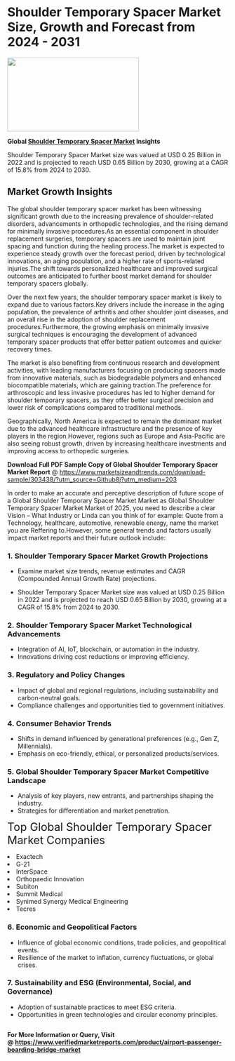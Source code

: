 <H1>Shoulder Temporary Spacer Market Size, Growth and Forecast from 2024 - 2031</H1><img class="aligncenter size-medium wp-image-584254" src="https://thirdeyenews.in/wp-content/uploads/2024/09/Global-Market-Research-300x168.jpeg" alt="" width="300" height="168" /><p><strong>Global&nbsp;<a href="https://www.marketsizeandtrends.com/download-sample/303438/?utm_source=Github8j?utm_medium=203">Shoulder Temporary Spacer Market</a> Insights</strong></p><p>Shoulder Temporary Spacer Market size was valued at USD 0.25 Billion in 2022 and is projected to reach USD 0.65 Billion by 2030, growing at a CAGR of 15.8% from 2024 to 2030.</p><p><h2>Market Growth Insights</h2> <p>The global shoulder temporary spacer market has been witnessing significant growth due to the increasing prevalence of shoulder-related disorders, advancements in orthopedic technologies, and the rising demand for minimally invasive procedures.As an essential component in shoulder replacement surgeries, temporary spacers are used to maintain joint spacing and function during the healing process.The market is expected to experience steady growth over the forecast period, driven by technological innovations, an aging population, and a higher rate of sports-related injuries.The shift towards personalized healthcare and improved surgical outcomes are anticipated to further boost market demand for shoulder temporary spacers globally.</p> <p>Over the next few years, the shoulder temporary spacer market is likely to expand due to various factors.Key drivers include the increase in the aging population, the prevalence of arthritis and other shoulder joint diseases, and an overall rise in the adoption of shoulder replacement procedures.Furthermore, the growing emphasis on minimally invasive surgical techniques is encouraging the development of advanced temporary spacer products that offer better patient outcomes and quicker recovery times.</p> <p>The market is also benefiting from continuous research and development activities, with leading manufacturers focusing on producing spacers made from innovative materials, such as biodegradable polymers and enhanced biocompatible materials, which are gaining traction.The preference for arthroscopic and less invasive procedures has led to higher demand for shoulder temporary spacers, as they offer better surgical precision and lower risk of complications compared to traditional methods.</p> <p>Geographically, North America is expected to remain the dominant market due to the advanced healthcare infrastructure and the presence of key players in the region.However, regions such as Europe and Asia-Pacific are also seeing robust growth, driven by increasing healthcare investments and improving access to orthopedic surgeries.</p> <p><span class=""><strong>Download Full PDF Sample Copy of Global Shoulder Temporary Spacer Market Report</strong> @ <a href="https://www.marketsizeandtrends.com/download-sample/303438/?utm_source=Github8j?utm_medium=203" target="_blank">https://www.marketsizeandtrends.com/download-sample/303438/?utm_source=Github8j?utm_medium=203</a></span></p><p>In order to make an accurate and perceptive description of future scope of a Global&nbsp;Shoulder Temporary Spacer Market Market as Global&nbsp;Shoulder Temporary Spacer Market Market of 2025, you need to describe a clear Vision &ndash; What Industry or Linda can you think of for example: Quote from a Technology, healthcare, automotive, renewable energy, name the market you are Reffering to.However, some general trends and factors usually impact market reports and their future outlook include:</p><h3>1.&nbsp;<strong>Shoulder Temporary Spacer Market Growth Projections</strong></h3><ul><li>Examine market size trends, revenue estimates and CAGR (Compounded Annual Growth Rate) projections.</li><li><p>Shoulder Temporary Spacer Market size was valued at USD 0.25 Billion in 2022 and is projected to reach USD 0.65 Billion by 2030, growing at a CAGR of 15.8% from 2024 to 2030.</p></li></ul><h3>2.&nbsp;<strong>Shoulder Temporary Spacer Market Technological Advancements</strong></h3><ul><li>Integration of AI, IoT, blockchain, or automation in the industry.</li><li>Innovations driving cost reductions or improving efficiency.</li></ul><h3>3.&nbsp;<strong>Regulatory and Policy Changes</strong></h3><ul><li>Impact of global and regional regulations, including sustainability and carbon-neutral goals.</li><li>Compliance challenges and opportunities tied to government initiatives.</li></ul><h3>4.&nbsp;<strong>Consumer Behavior Trends</strong></h3><ul><li>Shifts in demand influenced by generational preferences (e.g., Gen Z, Millennials).</li><li>Emphasis on eco-friendly, ethical, or personalized products/services.</li></ul><h3>5.&nbsp;<strong>Global Shoulder Temporary Spacer Market Competitive Landscape</strong></h3><ul><li>Analysis of key players, new entrants, and partnerships shaping the industry.</li><li>Strategies for differentiation and market penetration.</li></ul><p data-pm-slice="1 1 []"><span style="color: inherit; font-family: inherit; font-size: 25px;">Top Global Shoulder Temporary Spacer Market Companies</span></p><div class="" data-test-id=""><p><li>Exactech</li><li> G-21</li><li> InterSpace</li><li> Orthopaedic Innovation</li><li> Subiton</li><li> Summit Medical</li><li> Synimed Synergy Medical Engineering</li><li> Tecres</li></p></div><h3>6.&nbsp;<strong>Economic and Geopolitical Factors</strong></h3><ul><li>Influence of global economic conditions, trade policies, and geopolitical events.</li><li>Resilience of the market to inflation, currency fluctuations, or global crises.</li></ul><h3>7.&nbsp;<strong>Sustainability and ESG (Environmental, Social, and Governance)</strong></h3><ul><li>Adoption of sustainable practices to meet ESG criteria.</li><li>Opportunities in green technologies and circular economy principles.</li></ul><h2><strong style="font-size: 14px;">For More Information or Query, Visit @&nbsp;</strong><a style="background-color: #ffffff; font-size: 14px;" href="https://www.marketsizeandtrends.com/report/shoulder-temporary-spacer-market/" target="_blank">https://www.verifiedmarketreports.com/product/airport-passenger-boarding-bridge-market</a></h2>